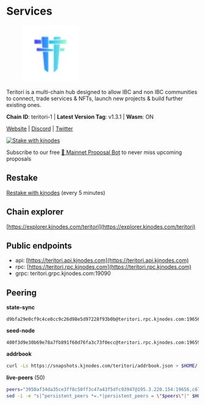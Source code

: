 # Services

<figure><img src="https://raw.githubusercontent.com/kj89/cosmos-images/main/logos/teritori.png" width="150" alt=""><figcaption></figcaption></figure>

Teritori is a multi-chain hub designed to allow IBC and non IBC communities  to connect, trade services & NFTs, launch new projects & build further existing ones.

**Chain ID**: teritori-1 | **Latest Version Tag**: v1.3.1 | **Wasm**: ON

[Website](https://teritori.com) | [Discord](https://discord.gg/teritori) | [Twitter](https://twitter.com/TeritoriNetwork)

[![Stake with kjnodes](https://i.ibb.co/cr44Q8j/button-stake-with-kjnodes.png)](https://restake.app/teritori/torivaloper184ln03hkpt75uhrrr26f66kvcqvf4yn4nc2xjm)

Subscribe to our free [🤖 Mainnet Proposal Bot](https://t.me/kjnodes_proposal_bot) to never miss upcoming proposals

## Restake

[Restake with kjnodes](https://restake.app/teritori/torivaloper184ln03hkpt75uhrrr26f66kvcqvf4yn4nc2xjm) (every 5 minutes)
## Chain explorer
[https://explorer.kjnodes.com/teritori](https://explorer.kjnodes.com/teritori)

## Public endpoints

* api: [https://teritori.api.kjnodes.com](https://teritori.api.kjnodes.com)
* rpc: [https://teritori.rpc.kjnodes.com](https://teritori.rpc.kjnodes.com)
* grpc: teritori.grpc.kjnodes.com:19090

## Peering

**state-sync**

```text
d9bfa29e0cf9c4ce0cc9c26d98e5d97228f93b0b@teritori.rpc.kjnodes.com:19656
```

**seed-node**

```text
400f3d9e30b69e78a7fb891f60d76fa3c73f0ecc@teritori.rpc.kjnodes.com:19659
```

**addrbook**
```bash
curl -Ls https://snapshots.kjnodes.com/teritori/addrbook.json > $HOME/.teritorid/config/addrbook.json
```

**live-peers** (50)
```bash
peers="3950af34da35ce3ff8c50ff3c47a43f5dfc93947@195.3.220.154:19656,c670830fdf60374f008fa4a4eb851deddcdaef5b@65.109.88.107:46656,4cef2b81f82420434c6ce0dc43ca04ad18ef773f@65.108.75.107:15656,40caa979c29a9930ea2b8a6249037924d308ae84@162.55.234.70:54256,78815c81331c114cd508dae3a012f0d3e5e2b966@185.119.118.117:3000,35de81a10ed992e427e6eb1d0d9ec3622d0f37fe@193.70.47.90:15956,3bd3a20d7c8a26a20927289a7a6bffecf71de53e@51.81.155.97:10856,28456ac1dded17760432c3f1d759c7d50ab6ed3e@51.250.83.54:26656,e3374c3d25a36f06662fa150043e5e6529d11570@88.198.32.17:31656,97838a0c8a5035398f696dd29f28fe66b20b6a8d@46.4.81.204:44656,45f2d4f8ed2ef8d71a257cdeed27123f5fe3bef4@141.94.109.71:10356,6085c32b26fb1baa4b16b426f5d56f2fff81cfc7@135.181.165.246:26656,82ebb17ddac20928fb8107201dad9f5aea7f9132@198.244.200.3:26656,ed747c9e39fc04fdbc7ab5fc4a4a7f7a298ee329@96.73.27.73:26656,63c28f10976800fd783930067d3d3a4eef358b28@173.215.85.171:20070,e1b058e5cfa2b836ddaa496b10911da62dcf182e@138.201.8.248:26656,412afea7f33f6f91c85f8d149eff81acb6624bb3@195.201.63.87:42656,669470aba9778ccccd07127115dcdc30e141d7ae@65.108.232.248:33656,c12c1ed98ab1f24266980c1f05ed0ca8812ca7aa@95.217.192.230:16656,722b63e6c65628b929f22013dcbcde980210cb44@176.9.127.54:26656,0b27217386756577e1eadf00c4169dc8f041e522@51.210.7.219:26656,0e189bbc6db606a14950a0e59641b798a255c3c8@65.109.37.154:3000,e726816f42831689eab9378d5d577f1d06d25716@176.9.188.21:26656,15e7d5ef19a373da5ca7aebbe3b57203f21e0a07@198.244.179.127:26656,ebc272824924ea1a27ea3183dd0b9ba713494f83@95.214.52.139:27166,920f32f409bbb18b641cdc9513545e2e016c2c62@142.132.203.60:26656,41caa4106f68977e3a5123e56f57934a2d34a1c1@185.16.38.210:27166,48980875839186e08e12ebf0d9a2803b45206833@65.109.92.241:38026,106490318e51355bc6d72e7941a0080f8b8256b9@185.16.39.14:26656,526d8c7c44f59be9a39d7463c576b68c0db23174@65.108.234.23:15956,46b7ae20e3cc4264076a91c3601f3894a021a80d@65.108.6.45:36656,5ab703a41837385e3cb4753419736112e76948ed@155.133.22.8:22956,1e08fefb7e8851490d40e804df76d1ac33cb1f0a@38.146.3.175:15956,5a98d637a16b16bf425a4a785c9d11a7d1e5b8a0@65.21.131.215:26736,2b4f46e601fb4ede2a0c98976337e3afdaa50dac@65.108.238.102:15956,fb228fa92234e9e92614078cfe1994b2252ada56@162.55.245.149:2110,17308ce7e097819743a01c0d30fedaa27e9f16a4@141.95.65.73:15956,6ef7a8bc7a3cc0856594f12570e8f2282a099dcf@65.109.93.152:26796,16f90d350de14a596ebdc683ce5e703c14e40bb3@75.119.146.181:19656,bdc0136f16ef53e5df84957549c876693345bbd6@51.159.2.19:27229,d956d6180e96c62315a777b1a3ed8f1ebf873e80@38.242.232.202:29656,8f28518afd31a42ea81bb3232a50ab0cec4dcdf7@51.158.236.131:26656,1f4e77295379ce0c928502d2b075157a8c8a9e64@51.83.96.150:26642,6cceba286b498d4a1931f85e35ea0fa433373057@164.152.162.11:26656,b336b83d9bab0b8cf96a3833efcbc196fab63fdd@212.95.51.215:36656,2aab2f1c2c9b2a74c05ff53107f53b9b5cf75e6c@195.189.96.121:51656,94b63fddfc78230f51aeb7ac34b9fb86bd042a77@212.23.222.126:30552,ca0d6b49b304c5f1c629809795f50440d5710b40@159.89.40.188:26656,a35dc0cd0efd7e04d3334d781112bae0698a8f57@164.92.131.1:26656,9755cab2585a2794453a5b396ef13b893393366f@65.108.212.224:46674"
sed -i -e "s|^persistent_peers *=.*|persistent_peers = \"$peers\"|" $HOME/.teritorid/config/config.toml
```
